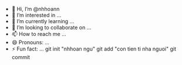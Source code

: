 - 👋 Hi, I’m @nhhoann
- 👀 I’m interested in ...
- 🌱 I’m currently learning ...
- 💞️ I’m looking to collaborate on ...
- 📫 How to reach me ...
- 😄 Pronouns: ...
- ⚡ Fun fact: ...
git init "nhhoan ngu"
git add "con tien ti nha nguoi"
git commit


